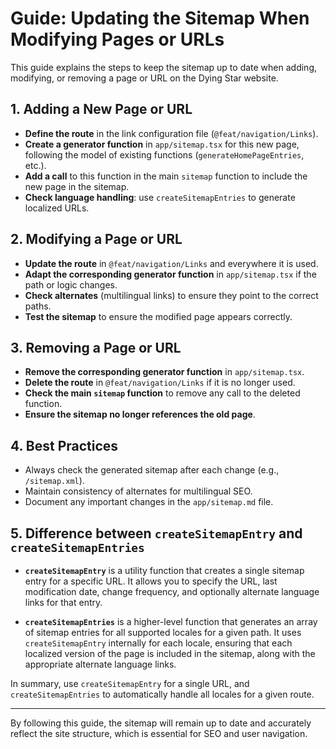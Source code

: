 # Guide: Updating the Sitemap When Modifying Pages or URLs

This guide explains the steps to keep the sitemap up to date when adding, modifying, or removing a page or URL on the Dying Star website.

## 1. Adding a New Page or URL

- **Define the route** in the link configuration file (`@feat/navigation/Links`).
- **Create a generator function** in `app/sitemap.tsx` for this new page, following the model of existing functions (`generateHomePageEntries`, etc.).
- **Add a call** to this function in the main `sitemap` function to include the new page in the sitemap.
- **Check language handling**: use `createSitemapEntries` to generate localized URLs.

## 2. Modifying a Page or URL

- **Update the route** in `@feat/navigation/Links` and everywhere it is used.
- **Adapt the corresponding generator function** in `app/sitemap.tsx` if the path or logic changes.
- **Check alternates** (multilingual links) to ensure they point to the correct paths.
- **Test the sitemap** to ensure the modified page appears correctly.

## 3. Removing a Page or URL

- **Remove the corresponding generator function** in `app/sitemap.tsx`.
- **Delete the route** in `@feat/navigation/Links` if it is no longer used.
- **Check the main `sitemap` function** to remove any call to the deleted function.
- **Ensure the sitemap no longer references the old page**.

## 4. Best Practices

- Always check the generated sitemap after each change (e.g., `/sitemap.xml`).
- Maintain consistency of alternates for multilingual SEO.
- Document any important changes in the `app/sitemap.md` file.

## 5. Difference between `createSitemapEntry` and `createSitemapEntries`

- **`createSitemapEntry`** is a utility function that creates a single sitemap entry for a specific URL. It allows you to specify the URL, last modification date, change frequency, and optionally alternate language links for that entry.

- **`createSitemapEntries`** is a higher-level function that generates an array of sitemap entries for all supported locales for a given path. It uses `createSitemapEntry` internally for each locale, ensuring that each localized version of the page is included in the sitemap, along with the appropriate alternate language links.

In summary, use `createSitemapEntry` for a single URL, and `createSitemapEntries` to automatically handle all locales for a given route.

---

By following this guide, the sitemap will remain up to date and accurately reflect the site structure, which is essential for SEO and user navigation.
